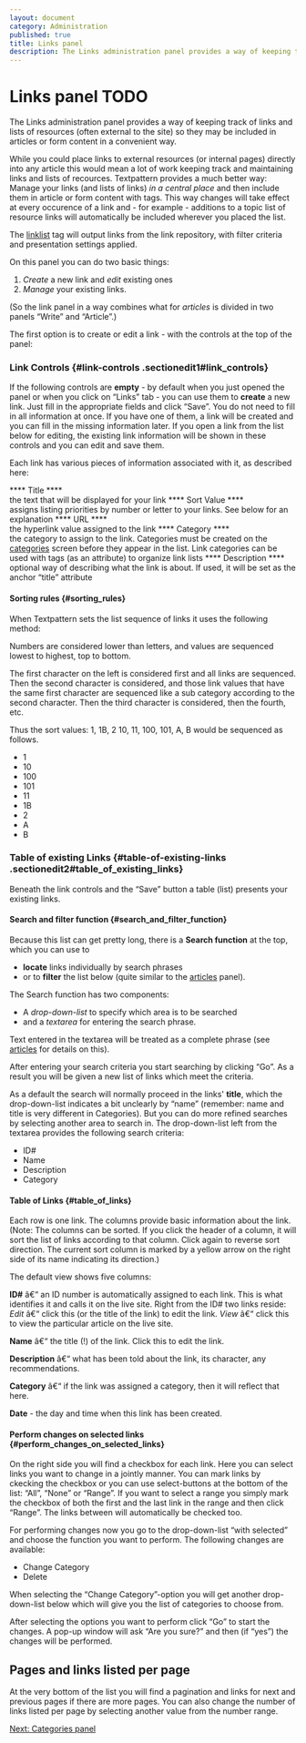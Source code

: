 ```yaml
---
layout: document
category: Administration
published: true
title: Links panel
description: The Links administration panel provides a way of keeping track of links and lists of external resources.
---
```


# Links panel TODO

The Links administration panel provides a way of keeping track of links and lists of resources (often external to the site) so they may be included in articles or form content in a convenient way.

While you could place links to external resources (or internal pages)
directly into any article this would mean a lot of work keeping track
and maintaining links and lists of recources. Textpattern provides a
much better way: Manage your links (and lists of links) *in a central
place* and then include them in article or form content with tags. This
way changes will take effect at every occurence of a link and - for
example - additions to a topic list of resource links will automatically
be included wherever you placed the list.

The [linklist](http://docs.textpattern.io/tags/linklist) tag will output links from the link repository, with filter criteria and presentation settings applied.

On this panel you can do two basic things:

1. *Create* a new link and *edit* existing ones
2. *Manage* your existing links.

(So the link panel in a way combines what for *articles* is divided in
two panels “Write” and “Article”.)

The first option is to create or edit a link - with the controls at the
top of the panel:

### Link Controls {#link-controls .sectionedit1#link_controls}

If the following controls are **empty** - by default when you just
opened the panel or when you click on “Links” tab - you can use them to
**create** a new link. Just fill in the appropriate fields and click
“Save”. You do not need to fill in all information at once. If you have
one of them, a link will be created and you can fill in the missing
information later. If you open a link from the list below for editing,
the existing link information will be shown in these controls and you
can edit and save them.

Each link has various pieces of information associated with it, as
described here:

**** Title ****\
the text that will be displayed for your link **** Sort Value ****\
assigns listing priorities by number or letter to your links. See below
for an explanation **** URL ****\
the hyperlink value assigned to the link **** Category ****\
the category to assign to the link. Categories must be created on the
[categories](/home/www/zendstudio/dokuwiki/bin/doku.php?id=categories)
screen before they appear in the list. Link categories can be used with
tags (as an attribute) to organize link lists **** Description ****\
optional way of describing what the link is about. If used, it will be
set as the anchor “title” attribute

#### Sorting rules {#sorting_rules}

When Textpattern sets the list sequence of links it uses the following
method:

Numbers are considered lower than letters, and values are sequenced
lowest to highest, top to bottom.

The first character on the left is considered first and all links are
sequenced. Then the second character is considered, and those link
values that have the same first character are sequenced like a sub
category according to the second character. Then the third character is
considered, then the fourth, etc.

Thus the sort values: 1, 1B, 2 10, 11, 100, 101, A, B would be sequenced
as follows.

-   1
-   10
-   100
-   101
-   11
-   1B
-   2
-   A
-   B

### Table of existing Links {#table-of-existing-links .sectionedit2#table_of_existing_links}

Beneath the link controls and the “Save” button a table (list) presents
your existing links.

#### Search and filter function {#search_and_filter_function}

Because this list can get pretty long, there is a **Search function** at
the top, which you can use to

-   **locate** links individually by search phrases
-   or to **filter** the list below (quite similar to the
    [articles](/home/www/zendstudio/dokuwiki/bin/doku.php?id=articles) panel).

The Search function has two components:

-   A *drop-down-list* to specify which area is to be searched
-   and a *textarea* for entering the search phrase.

Text entered in the textarea will be treated as a complete phrase (see
[articles](/home/www/zendstudio/dokuwiki/bin/doku.php?id=articles) for
details on this).

After entering your search criteria you start searching by clicking
“Go”. As a result you will be given a new list of links which meet the
criteria.

As a default the search will normally proceed in the links' **title**,
which the drop-down-list indicates a bit unclearly by “name” (remember:
name and title is very different in Categories). But you can do more
refined searches by selecting another area to search in. The
drop-down-list left from the textarea provides the following search
criteria:

-   ID\#
-   Name
-   Description
-   Category

#### Table of Links {#table_of_links}

Each row is one link. The columns provide basic information about the
link. (Note: The columns can be sorted. If you click the header of a
column, it will sort the list of links according to that column. Click
again to reverse sort direction. The current sort column is marked by a
yellow arrow on the right side of its name indicating its direction.)

The default view shows five columns:

**ID\#** â€“ an ID number is automatically assigned to each link. This
is what identifies it and calls it on the live site. Right from the ID\#
two links reside: *Edit* â€“ click this (or the title of the link) to
edit the link. *View* â€“ click this to view the particular article on
the live site.

**Name** â€“ the title (!) of the link. Click this to edit the link.

**Description** â€“ what has been told about the link, its character,
any recommendations.

**Category** â€“ if the link was assigned a category, then it will
reflect that here.

**Date** - the day and time when this link has been created.

#### Perform changes on selected links {#perform_changes_on_selected_links}

On the right side you will find a checkbox for each link. Here you can
select links you want to change in a jointly manner. You can mark links
by ckecking the checkbox or you can use select-buttons at the bottom of
the list: “All”, “None” or “Range”. If you want to select a range you
simply mark the checkbox of both the first and the last link in the
range and then click “Range”. The links between will automatically be
checked too.

For performing changes now you go to the drop-down-list “with selected”
and choose the function you want to perform. The following changes are
available:

-   Change Category
-   Delete

When selecting the “Change Category”-option you will get another
drop-down-list below which will give you the list of categories to
choose from.

After selecting the options you want to perform click “Go” to start the
changes. A pop-up window will ask “Are you sure?” and then (if “yes”)
the changes will be performed.

## Pages and links listed per page

At the very bottom of the list you will find a pagination and links for next and previous pages if there are more pages. You can also change the number of links listed per page by selecting another value from the number range.

[Next: Categories panel](http://docs.textpattern.io/administration/categories-panel)

